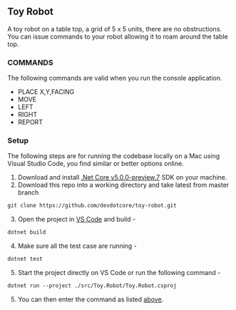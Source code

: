 
## Toy Robot

A toy robot on a table top, a grid of 5 x 5 units, there are no obstructions. You can issue commands to your robot allowing it to roam around the table top.

### COMMANDS
The following commands are valid when you run the console application.

* PLACE X,Y,FACING
* MOVE
* LEFT
* RIGHT
* REPORT

### Setup
The following steps are for running the codebase locally on a Mac using Visual Studio Code, you find similar or better options online.


1. Download and install [.Net Core v5.0.0-preview.7](https://dotnet.microsoft.com/download/dotnet/5.0) SDK on your machine.
2. Download this repo into a working directory and take latest from master branch
```markdown
git clone https://github.com/devdotcore/toy-robot.git
```
3. Open the project in [VS Code](https://code.visualstudio.com/) and build -
```markdown
dotnet build
```
4. Make sure all the test case are running -
```markdown
dotnet test
```
5. Start the project directly on VS Code or run the following command -
```markdown
dotnet run --project ./src/Toy.Robot/Toy.Robot.csproj
```
5. You can then enter the command as listed [above](#COMMANDS).
